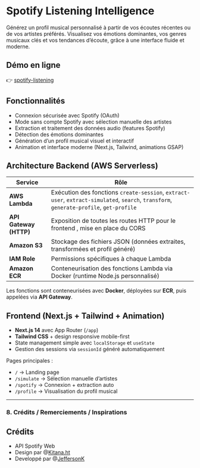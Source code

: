# Spotify Listening Intelligence

Générez un profil musical personnalisé à partir de vos écoutes récentes ou de vos artistes préférés. Visualisez vos émotions dominantes, vos genres musicaux clés et vos tendances d’écoute, grâce à une interface fluide et moderne.

## Démo en ligne

👉 [spotify-listening](https://spotify-listening-gray.vercel.app)

## Fonctionnalités

- Connexion sécurisée avec Spotify (OAuth)
- Mode sans compte Spotify avec sélection manuelle des artistes
- Extraction et traitement des données audio (features Spotify)
- Détection des émotions dominantes
- Génération d’un profil musical visuel et interactif
- Animation et interface moderne (Next.js, Tailwind, animations GSAP)

## Architecture Backend (AWS Serverless)

| Service | Rôle |
|--------|------|
| **AWS Lambda** | Exécution des fonctions `create-session`, `extract-user`, `extract-simulated`, `search`, `transform`, `generate-profile`, `get-profile` |
| **API Gateway (HTTP)** | Exposition de toutes les routes HTTP pour le frontend , mise en place du CORS |
| **Amazon S3** | Stockage des fichiers JSON (données extraites, transformées et profil généré) |
| **IAM Role** | Permissions spécifiques à chaque Lambda |
| **Amazon ECR** | Conteneurisation des fonctions Lambda via Docker (runtime Node.js personnalisé) |

Les fonctions sont conteneurisées avec **Docker**, déployées sur **ECR**, puis appelées via **API Gateway**.

## Frontend (Next.js + Tailwind + Animation)

- **Next.js 14** avec App Router (`/app`)
- **Tailwind CSS** + design responsive mobile-first
- State management simple avec `localStorage` et `useState`
- Gestion des sessions via `sessionId` généré automatiquement

Pages principales :
- `/` → Landing page
- `/simulate` → Sélection manuelle d’artistes
- `/spotify` → Connexion + extraction auto
- `/profile` → Visualisation du profil musical

---

### 8. **Crédits / Remerciements / Inspirations**


## Crédits

- API Spotify Web
- Design par @[Kitana.ht](https://www.instagram.com/kitana.ht/)
- Developpé par @[JeffersonK](https://www.jefferson-k.com/)
